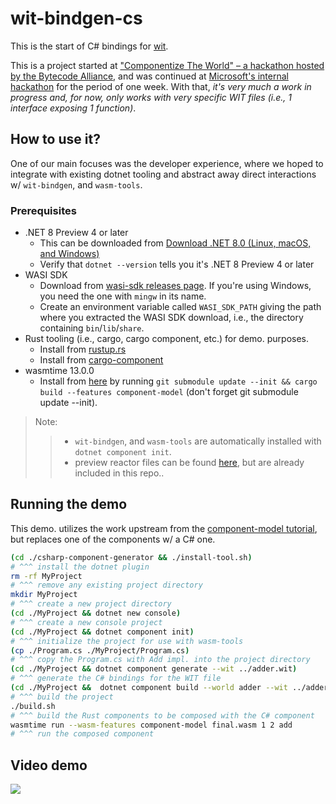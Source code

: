 # wit-bindgen-cs

This is the start of C# bindings for [wit](https://github.com/bytecodealliance/wit).

This is a project started at ["Componentize The World" – a hackathon hosted by the Bytecode Alliance](https://www.eventbrite.com/e/bytecode-alliance-componentize-the-world-tickets-681895717447), and was continued at [Microsoft's internal hackathon](https://hackbox.microsoft.com/hackathons/hackathon2023/project/52132) for the period of one week. With that, *it's very much a work in progress and, for now, only works with very specific WIT files (i.e., 1 interface exposing 1 function)*.

## How to use it?

One of our main focuses was the developer experience, where we hoped to integrate with existing dotnet tooling and abstract away direct interactions w/ `wit-bindgen`, and `wasm-tools`.

### Prerequisites

- .NET 8 Preview 4 or later
    - This can be downloaded from [Download .NET 8.0 (Linux, macOS, and Windows)](https://dotnet.microsoft.com/en-us/download/dotnet/8.0)
    - Verify that `dotnet --version` tells you it's .NET 8 Preview 4 or later
- WASI SDK
    - Download from [wasi-sdk releases page](https://github.com/WebAssembly/wasi-sdk/releases). If you're using Windows, you need the one with `mingw` in its name.
    - Create an environment variable called `WASI_SDK_PATH` giving the path where you extracted the WASI SDK download, i.e., the directory containing `bin`/`lib`/`share`.
- Rust tooling (i.e., cargo, cargo component, etc.) for demo. purposes.
    - Install from [rustup.rs](https://rustup.rs/)
    - Install from [cargo-component](https://github.com/bytecodealliance/cargo-component.git)
- wasmtime 13.0.0
    - Install from [here](https://github.com/bytecodealliance/wasmtime/commit/134dddc) by running `git submodule update --init && cargo build --features component-model` (don't forget git submodule update --init).


> Note: 
>> - `wit-bindgen`, and `wasm-tools` are automatically installed with `dotnet component init`.
>> - preview reactor files can be found [here](https://github.com/bytecodealliance/cargo-component/commit/822308cd2cd87cae6c766983d5619b17898f6dbc), but are already included in this repo..

## Running the demo

This demo. utilizes the work upstream from the [component-model tutorial](https://github.com/bytecodealliance/component-docs/tree/main/component-model/examples/tutorial), but replaces one of the components w/ a C# one.

```sh
(cd ./csharp-component-generator && ./install-tool.sh)
# ^^^ install the dotnet plugin
rm -rf MyProject
# ^^^ remove any existing project directory
mkdir MyProject
# ^^^ create a new project directory
(cd ./MyProject && dotnet new console)
# ^^^ create a new console project
(cd ./MyProject && dotnet component init)
# ^^^ initialize the project for use with wasm-tools
(cp ./Program.cs ./MyProject/Program.cs)
# ^^^ copy the Program.cs with Add impl. into the project directory
(cd ./MyProject && dotnet component generate --wit ../adder.wit)
# ^^^ generate the C# bindings for the WIT file
(cd ./MyProject &&  dotnet component build --world adder --wit ../adder.wit --preview ../wasi_snapshot_preview1.reactor.wasm)
# ^^^ build the project
./build.sh
# ^^^ build the Rust components to be composed with the C# component
wasmtime run --wasm-features component-model final.wasm 1 2 add
# ^^^ run the composed component
```

## Video demo

[![](https://i.imgur.com/cagFD38.png)](https://streamable.com/i6f0vl)